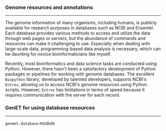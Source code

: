 ### Genome resources and annotations
---
The genome information of many organisms, including humans, is publicly available for research purposes in databases such as NCBI and Ensembl. Each database provides various methods to access and utilize the data through web pages or servers, but the abundance of commands and resources can make it challenging to use. Especially when dealing with large-scale data, programming-based data analysis is necessary, which can be daunting for novice bioinformaticians like myself.

Recently, most bioinformatics and data science tasks are conducted using Python. However, there hasn't been a satisfactory development of Python packages or pipelines for working with genome databases. The excellent <code>Biopython</code> library, developed by talented developers, supports NCBI's <code>Entrez</code>, allowing us to access NCBI's genome resources using Python scripts. However, <code>Entrez</code> has limitations in terms of speed because it requires communication with the server for each record.

### GenET for using database resources
---
`genmet.database` module


